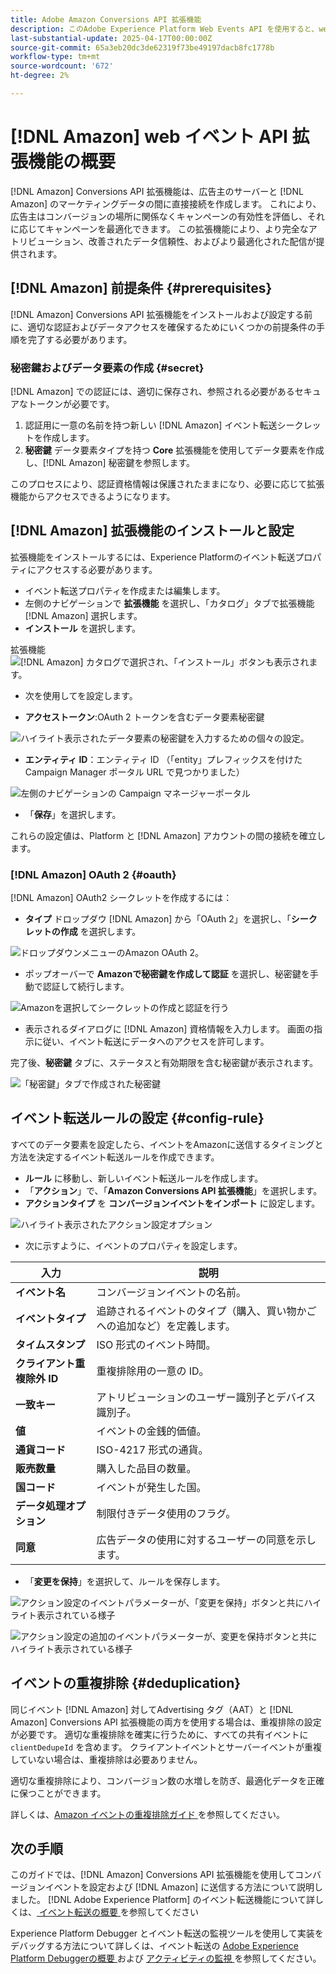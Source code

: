 ```yaml
---
title: Adobe Amazon Conversions API 拡張機能
description: このAdobe Experience Platform Web Events API を使用すると、web サイトとのインタラクションをAmazonと直接共有できます。
last-substantial-update: 2025-04-17T00:00:00Z
source-git-commit: 65a3eb20dc3de62319f73be49197dacb8fc1778b
workflow-type: tm+mt
source-wordcount: '672'
ht-degree: 2%

---
```


# [!DNL Amazon] web イベント API 拡張機能の概要

[!DNL Amazon] Conversions API 拡張機能は、広告主のサーバーと [!DNL Amazon] のマーケティングデータの間に直接接続を作成します。 これにより、広告主はコンバージョンの場所に関係なくキャンペーンの有効性を評価し、それに応じてキャンペーンを最適化できます。 この拡張機能により、より完全なアトリビューション、改善されたデータ信頼性、およびより最適化された配信が提供されます。

## [!DNL Amazon] 前提条件 {#prerequisites}

[!DNL Amazon] Conversions API 拡張機能をインストールおよび設定する前に、適切な認証およびデータアクセスを確保するためにいくつかの前提条件の手順を完了する必要があります。

### 秘密鍵およびデータ要素の作成 {#secret}

[!DNL Amazon] での認証には、適切に保存され、参照される必要があるセキュアなトークンが必要です。

1. 認証用に一意の名前を持つ新しい [!DNL Amazon] イベント転送シークレットを作成します。
2. **秘密鍵** データ要素タイプを持つ **Core** 拡張機能を使用してデータ要素を作成し、[!DNL Amazon] 秘密鍵を参照します。

このプロセスにより、認証資格情報は保護されたままになり、必要に応じて拡張機能からアクセスできるようになります。

## [!DNL Amazon] 拡張機能のインストールと設定

拡張機能をインストールするには、Experience Platformのイベント転送プロパティにアクセスする必要があります。

- イベント転送プロパティを作成または編集します。
- 左側のナビゲーションで **拡張機能** を選択し、「カタログ」タブで拡張機能 [!DNL Amazon] 選択します。
- **インストール** を選択します。

拡張機能 ![[!DNL Amazon] カタログで選択され、「インストール」ボタンも表示されます。](../../../images/extensions/server/amazon/amazon-extension.png)

- 次を使用してを設定します。

- **アクセストークン**:OAuth 2 トークンを含むデータ要素秘密鍵

![ ハイライト表示されたデータ要素の秘密鍵を入力するための個々の設定。](../../../images/extensions/server/amazon/2.png)

- **エンティティ ID**：エンティティ ID （「entity」プレフィックスを付けた Campaign Manager ポータル URL で見つかりました）

![ 左側のナビゲーションの Campaign マネージャーポータル ](../../../images/extensions/server/amazon/3.png)

- 「**保存**」を選択します。

これらの設定値は、Platform と [!DNL Amazon] アカウントの間の接続を確立します。

### [!DNL Amazon] OAuth 2 {#oauth}

[!DNL Amazon] OAuth2 シークレットを作成するには：

- **タイプ** ドロップダウ [!DNL Amazon] から「OAuth 2」を選択し、「**シークレットの作成** を選択します。

![ ドロップダウンメニューのAmazon OAuth 2。](../../../images/extensions/server/amazon/Oauth.png)

- ポップオーバーで **Amazonで秘密鍵を作成して認証** を選択し、秘密鍵を手動で認証して続行します。

![Amazonを選択してシークレットの作成と認証を行う ](../../../images/extensions/server/amazon/Oauth.1.png)

- 表示されるダイアログに [!DNL Amazon] 資格情報を入力します。 画面の指示に従い、イベント転送にデータへのアクセスを許可します。

完了後、**秘密鍵** タブに、ステータスと有効期限を含む秘密鍵が表示されます。

![ 「秘密鍵」タブで作成された秘密鍵 ](../../../images/extensions/server/amazon/Oauth.2.png)

## イベント転送ルールの設定 {#config-rule}

すべてのデータ要素を設定したら、イベントをAmazonに送信するタイミングと方法を決定するイベント転送ルールを作成できます。

- **ルール** に移動し、新しいイベント転送ルールを作成します。
- 「**アクション**」で、「**Amazon Conversions API 拡張機能**」を選択します。
- **アクションタイプ** を **コンバージョンイベントをインポート** に設定します。

![ ハイライト表示されたアクション設定オプション ](../../../images/extensions/server/amazon/4.png)

- 次に示すように、イベントのプロパティを設定します。

| 入力 | 説明 |
| --- | --- |
| **イベント名** | コンバージョンイベントの名前。 |
| **イベントタイプ** | 追跡されるイベントのタイプ（購入、買い物かごへの追加など）を定義します。 |
| **タイムスタンプ** | ISO 形式のイベント時間。 |
| **クライアント重複除外 ID** | 重複排除用の一意の ID。 |
| **一致キー** | アトリビューションのユーザー識別子とデバイス識別子。 |
| **値** | イベントの金銭的価値。 |
| **通貨コード** | ISO-4217 形式の通貨。 |
| **販売数量** | 購入した品目の数量。 |
| **国コード** | イベントが発生した国。 |
| **データ処理オプション** | 制限付きデータ使用のフラグ。 |
| **同意** | 広告データの使用に対するユーザーの同意を示します。 |

- 「**変更を保持**」を選択して、ルールを保存します。

![ アクション設定のイベントパラメーターが、「変更を保持」ボタンと共にハイライト表示されている様子 ](../../../images/extensions/server/amazon/5.png)

![ アクション設定の追加のイベントパラメーターが、変更を保持ボタンと共にハイライト表示されている様子 ](../../../images/extensions/server/amazon/6.png)

## イベントの重複排除 {#deduplication}

同じイベント [!DNL Amazon] 対してAdvertising タグ（AAT）と [!DNL Amazon] Conversions API 拡張機能の両方を使用する場合は、重複排除の設定が必要です。 適切な重複排除を確実に行うために、すべての共有イベントに `clientDedupeId` を含めます。
クライアントイベントとサーバーイベントが重複していない場合は、重複排除は必要ありません。

適切な重複排除により、コンバージョン数の水増しを防ぎ、最適化データを正確に保つことができます。

詳しくは、[Amazon イベントの重複排除ガイド ](https://advertising.amazon.com/) を参照してください。

## 次の手順

このガイドでは、[!DNL Amazon] Conversions API 拡張機能を使用してコンバージョンイベントを設定および [!DNL Amazon] に送信する方法について説明しました。 [!DNL Adobe Experience Platform] のイベント転送機能について詳しくは、[ イベント転送の概要 ](../../../ui/event-forwarding/overview.md) を参照してください

Experience Platform Debugger とイベント転送の監視ツールを使用して実装をデバッグする方法について詳しくは、イベント転送の [Adobe Experience Platform Debuggerの概要 ](https://experienceleague.adobe.com/ja/docs/experience-platform/debugger/home) および [ アクティビティの監視 ](https://experienceleague.adobe.com/ja/docs/experience-platform/tags/event-forwarding/monitoring) を参照してください。